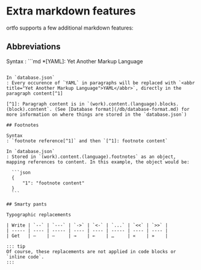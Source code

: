 # Extra markdown features

ortfo supports a few additional markdown features:

## Abbreviations

Syntax
: ```md
  *[YAML]: Yet Another Markup Language
  ```

In `database.json`
: Every occurence of `YAML` in paragraphs will be replaced with `<abbr title="Yet Another Markup Language">YAML</abbr>`, directly in the paragraph content[^1]

[^1]: Paragraph content is in `(work).content.(language).blocks.(block).content`. (See [Database format](/db/database-format.md) for more information on where things are stored in the `database.json`)

## Footnotes

Syntax
: `footnote reference[^1]` and then `[^1]: footnote content`

In `database.json`
: Stored in `(work).content.(language).footnotes` as an object, mapping references to content. In this example, the object would be:

    ```json
    {
        "1": "footnote content"
    }
    ```

## Smarty pants

Typographic replacements

| Write | `--` | `---` | `->` | `<-` | `...` | `<<` | `>>` |
| ----- | ---- | ----- | ---- | ---- | ----- | ---- | ---- |
| Get   | –    | —     | →    | ←    | …     | «    | »    |

::: tip
Of course, these replacements are not applied in code blocks or `inline code`.
:::
